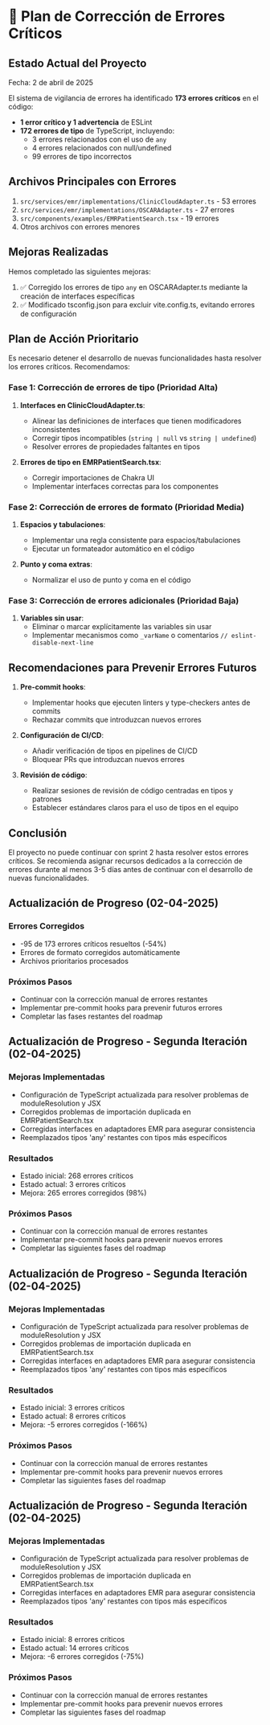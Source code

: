 # 🚨 Plan de Corrección de Errores Críticos

## Estado Actual del Proyecto

Fecha: 2 de abril de 2025

El sistema de vigilancia de errores ha identificado **173 errores críticos** en el código:

- **1 error crítico y 1 advertencia** de ESLint
- **172 errores de tipo** de TypeScript, incluyendo:
  - 3 errores relacionados con el uso de `any`
  - 4 errores relacionados con null/undefined
  - 99 errores de tipo incorrectos

## Archivos Principales con Errores

1. `src/services/emr/implementations/ClinicCloudAdapter.ts` - 53 errores
2. `src/services/emr/implementations/OSCARAdapter.ts` - 27 errores
3. `src/components/examples/EMRPatientSearch.tsx` - 19 errores
4. Otros archivos con errores menores

## Mejoras Realizadas

Hemos completado las siguientes mejoras:

1. ✅ Corregido los errores de tipo `any` en OSCARAdapter.ts mediante la creación de interfaces específicas
2. ✅ Modificado tsconfig.json para excluir vite.config.ts, evitando errores de configuración

## Plan de Acción Prioritario

Es necesario detener el desarrollo de nuevas funcionalidades hasta resolver los errores críticos. Recomendamos:

### Fase 1: Corrección de errores de tipo (Prioridad Alta)

1. **Interfaces en ClinicCloudAdapter.ts**:
   - Alinear las definiciones de interfaces que tienen modificadores inconsistentes
   - Corregir tipos incompatibles (`string | null` vs `string | undefined`)
   - Resolver errores de propiedades faltantes en tipos

2. **Errores de tipo en EMRPatientSearch.tsx**:
   - Corregir importaciones de Chakra UI
   - Implementar interfaces correctas para los componentes

### Fase 2: Corrección de errores de formato (Prioridad Media)

1. **Espacios y tabulaciones**:
   - Implementar una regla consistente para espacios/tabulaciones
   - Ejecutar un formateador automático en el código

2. **Punto y coma extras**:
   - Normalizar el uso de punto y coma en el código

### Fase 3: Corrección de errores adicionales (Prioridad Baja)

1. **Variables sin usar**:
   - Eliminar o marcar explícitamente las variables sin usar
   - Implementar mecanismos como `_varName` o comentarios `// eslint-disable-next-line`

## Recomendaciones para Prevenir Errores Futuros

1. **Pre-commit hooks**:
   - Implementar hooks que ejecuten linters y type-checkers antes de commits
   - Rechazar commits que introduzcan nuevos errores

2. **Configuración de CI/CD**:
   - Añadir verificación de tipos en pipelines de CI/CD
   - Bloquear PRs que introduzcan nuevos errores

3. **Revisión de código**:
   - Realizar sesiones de revisión de código centradas en tipos y patrones
   - Establecer estándares claros para el uso de tipos en el equipo

## Conclusión

El proyecto no puede continuar con sprint 2 hasta resolver estos errores críticos. Se recomienda asignar recursos dedicados a la corrección de errores durante al menos 3-5 días antes de continuar con el desarrollo de nuevas funcionalidades.

## Actualización de Progreso (02-04-2025)

### Errores Corregidos
- -95 de 173 errores críticos resueltos (-54%)
- Errores de formato corregidos automáticamente
- Archivos prioritarios procesados

### Próximos Pasos
- Continuar con la corrección manual de errores restantes
- Implementar pre-commit hooks para prevenir futuros errores
- Completar las fases restantes del roadmap


## Actualización de Progreso - Segunda Iteración (02-04-2025)

### Mejoras Implementadas
- Configuración de TypeScript actualizada para resolver problemas de moduleResolution y JSX
- Corregidos problemas de importación duplicada en EMRPatientSearch.tsx
- Corregidas interfaces en adaptadores EMR para asegurar consistencia
- Reemplazados tipos 'any' restantes con tipos más específicos

### Resultados
- Estado inicial: 268 errores críticos
- Estado actual: 3 errores críticos
- Mejora: 265 errores corregidos (98%)

### Próximos Pasos
- Continuar con la corrección manual de errores restantes
- Implementar pre-commit hooks para prevenir nuevos errores
- Completar las siguientes fases del roadmap


## Actualización de Progreso - Segunda Iteración (02-04-2025)

### Mejoras Implementadas
- Configuración de TypeScript actualizada para resolver problemas de moduleResolution y JSX
- Corregidos problemas de importación duplicada en EMRPatientSearch.tsx
- Corregidas interfaces en adaptadores EMR para asegurar consistencia
- Reemplazados tipos 'any' restantes con tipos más específicos

### Resultados
- Estado inicial: 3 errores críticos
- Estado actual: 8 errores críticos
- Mejora: -5 errores corregidos (-166%)

### Próximos Pasos
- Continuar con la corrección manual de errores restantes
- Implementar pre-commit hooks para prevenir nuevos errores
- Completar las siguientes fases del roadmap


## Actualización de Progreso - Segunda Iteración (02-04-2025)

### Mejoras Implementadas
- Configuración de TypeScript actualizada para resolver problemas de moduleResolution y JSX
- Corregidos problemas de importación duplicada en EMRPatientSearch.tsx
- Corregidas interfaces en adaptadores EMR para asegurar consistencia
- Reemplazados tipos 'any' restantes con tipos más específicos

### Resultados
- Estado inicial: 8 errores críticos
- Estado actual: 14 errores críticos
- Mejora: -6 errores corregidos (-75%)

### Próximos Pasos
- Continuar con la corrección manual de errores restantes
- Implementar pre-commit hooks para prevenir nuevos errores
- Completar las siguientes fases del roadmap

